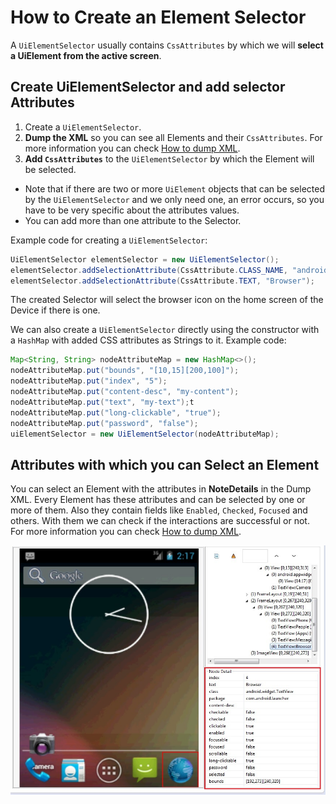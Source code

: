 # How to Create an Element Selector

A `UiElementSelector` usually contains `CssAttributes` by which we will **select a UiElement from the active screen**.

## Create UiElementSelector and add selector Attributes

1. Create a `UiElementSelector`.
1. **Dump the XML** so you can see all Elements and their `CssAttributes`. For more information you can check [How to dump XML](xml-dump.md).
1. **Add `CssAttributes`** to the `UiElementSelector` by which the Element will be selected.
  * Note that if there are two or more `UiElement` objects that can be selected by the `UiElementSelector` and we only need one, an error occurs, so you have to be very specific about the attributes values.
  * You can add more than one attribute to the Selector.

Example code for creating a `UiElementSelector`:

```java
UiElementSelector elementSelector = new UiElementSelector();
elementSelector.addSelectionAttribute(CssAttribute.CLASS_NAME, "android.widget.TextView");
elementSelector.addSelectionAttribute(CssAttribute.TEXT, "Browser");
```

The created Selector will select the browser icon on the home screen of the Device if there is one.

We can also create a `UiElementSelector` directly using the constructor with a `HashMap` with added CSS attributes as Strings to it. Example code:

```java
Map<String, String> nodeAttributeMap = new HashMap<>();
nodeAttributeMap.put("bounds", "[10,15][200,100]");
nodeAttributeMap.put("index", "5");
nodeAttributeMap.put("content-desc", "my-content");
nodeAttributeMap.put("text", "my-text");t
nodeAttributeMap.put("long-clickable", "true");
nodeAttributeMap.put("password", "false");
uiElementSelector = new UiElementSelector(nodeAttributeMap);
```

## Attributes with which you can Select an Element

You can select an Element with the attributes in **NoteDetails** in the Dump XML. Every Element has these attributes and can be selected by one or more of them. Also they contain fields like `Enabled`, `Checked`, `Focused` and others. With them we can check if the interactions are successful or not. For more information you can check [How to dump XML](xml-dump.md).

![XML Dump](images/DumpXmlAttributes.jpg)
